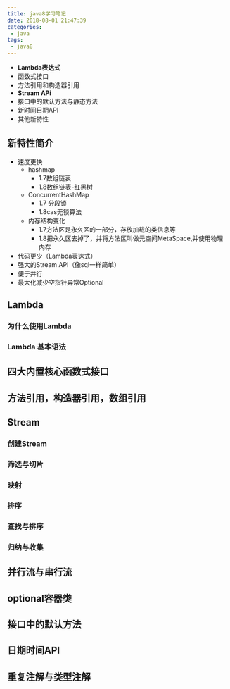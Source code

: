 ```yaml
---
title: java8学习笔记
date: 2018-08-01 21:47:39
categories:
 - java
tags:
 - java8
---
```


- **Lambda表达式**
- 函数式接口
- 方法引用和构造器引用
- **Stream APi**
- 接口中的默认方法与静态方法
- 新时间日期API
- 其他新特性

<!--more-->

## 新特性简介

- 速度更快
  - hashmap
    - 1.7数组链表
    - 1.8数组链表-红黑树
  - ConcurrentHashMap
    - 1.7 分段锁
    - 1.8cas无锁算法
  - 内存结构变化
    - 1.7方法区是永久区的一部分，存放加载的类信息等
    - 1.8把永久区去掉了，并将方法区叫做元空间MetaSpace,并使用物理内存
- 代码更少（Lambda表达式）
- 强大的Stream API（像sql一样简单）
- 便于并行
- 最大化减少空指针异常Optional

## Lambda

### 为什么使用Lambda

### Lambda 基本语法

## 四大内置核心函数式接口

## 方法引用，构造器引用，数组引用

## Stream

### 创建Stream

### 筛选与切片

### 映射

### 排序

### 查找与排序

### 归纳与收集

## 并行流与串行流

## optional容器类

## 接口中的默认方法

## 日期时间API

## 重复注解与类型注解



